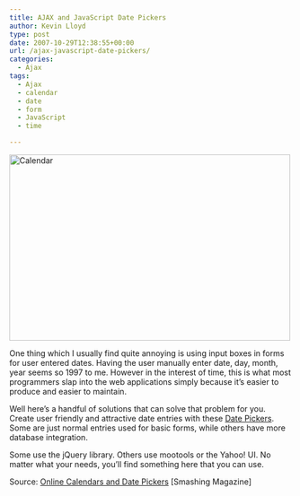 ```yaml
---
title: AJAX and JavaScript Date Pickers
author: Kevin Lloyd
type: post
date: 2007-10-29T12:38:55+00:00
url: /ajax-javascript-date-pickers/
categories:
  - Ajax
tags:
  - Ajax
  - calendar
  - date
  - form
  - JavaScript
  - time

---
```

<img src="https://i0.wp.com/webdevelopment2.com/wp-content/uploads/calendar.jpg?resize=500%2C332&#038;ssl=1" alt="Calendar" class="imageframe" height="332" width="500" data-recalc-dims="1" />

One thing which I usually find quite annoying is using input boxes in forms for user entered dates. Having the user manually enter date, day, month, year seems so 1997 to me. However in the interest of time, this is what most programmers slap into the web applications simply because it&#8217;s easier to produce and easier to maintain.

Well here&#8217;s a handful of solutions that can solve that problem for you. Create user friendly and attractive date entries with these [Date Pickers][1]. Some are just normal entries used for basic forms, while others have more database integration.

Some use the jQuery library. Others use mootools or the Yahoo! UI. No matter what your needs, you&#8217;ll find something here that you can use.

Source: [Online Calendars and Date Pickers][1] [Smashing Magazine]

 [1]: http://www.smashingmagazine.com/2007/10/23/online-calendars-and-date-pickers/